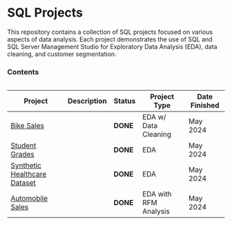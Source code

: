 <h1>SQL Projects</h1>

<p>This repository contains a collection of SQL projects focused on various aspects of data analysis. Each project demonstrates the use of SQL and SQL Server Management Studio for Exploratory Data Analysis (EDA), data cleaning, and customer segmentation.</p>

<h3>Contents</h3>

<div style="display: flex; justify-content: center;">
  <table>
    <thead>
      <tr>
        <th>Project</th>
        <th>Description</th>
        <th>Status</th>
        <th>Project Type</th>
        <th>Date Finished</th>
      </tr>
    </thead>
    <tbody>
      <tr>
        <td><a href="https://github.com/NhoryJames/SQL-Projects/blob/main/%5BDATA%20CLEANING%5D%20Bike%20Sales.sql">Bike Sales</a></td>
        <td></td>
        <td><strong>DONE</strong></td>
        <td>EDA w/ Data Cleaning</td>
        <td>May 2024</td>
      </tr>
      <tr>
        <td><a href="https://github.com/NhoryJames/SQL-Projects/blob/main/%5BEDA%5D%20Student%20Grades.sql">Student Grades</a></td>
        <td></td>
        <td><strong>DONE</strong></td>
        <td>EDA</td>
        <td>May 2024</td>
      </tr>
      <tr>
        <td><a href="https://github.com/NhoryJames/SQL-Projects/blob/main/%5BEDA%5D%20Synthetic%20Healthcare%20Dataset.sql">Synthetic Healthcare Dataset</a></td>
        <td></td>
        <td><strong>DONE</strong></td>
        <td>EDA</td>
        <td>May 2024</td>
      </tr>
      <tr>
        <td><a href="https://github.com/NhoryJames/SQL-Projects/blob/main/%5BRFM%20Analysis%5D%20Automobile%20Sales.sql">Automobile Sales</a></td>
        <td></td>
        <td><strong>DONE</strong></td>
        <td>EDA with RFM Analysis</td>
        <td>May 2024</td>
      </tr>
    </tbody>
  </table>
</div>
